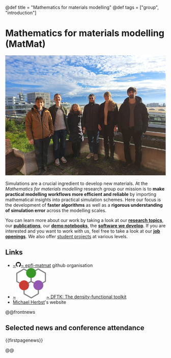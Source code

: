 @def title = "Mathematics for materials modelling"
@def tags = ["group", "introduction"]

# Mathematics for materials modelling (MatMat)

[![Group picture](/assets/2024.12.18_group.jpg)](/people)

Simulations are a crucial ingredient to develop new materials.
At the *Mathematics for materials modelling* research group
our mission is to **make practical modelling workflows more efficient
and reliable** by importing mathematical insights into practical
simulation schemes.
Here our focus is the development of **faster algorithms**
as well as a **rigorous understanding of simulation error**
across the modelling scales.

You can learn more about our work by taking a look at our
[**research topics**](/research),
our [**publications**](/publications),
our [**demo notebooks**](https://showcases.matmat.org/),
the [**software we develop**](/software).
If you are interested and you want to work with us,
feel free to take a look at our [**job openings**](/jobs).
We also offer [student projects](/student_projects) at various levels.

## Links
- [~~~<img class="logo" alt="github" src="/assets/icons/github.png" />~~~ epfl-matmat](https://github.com/epfl-matmat) github organisation
- [~~~<img class="logo" alt="dftk" src="/assets/DFTK_48.svg" />~~~ DFTK: The density-functional toolkit](https://dftk.org)
- [Michael Herbst](https://michael-herbst.com)'s website

@@frontnews
## Selected news and conference attendance

{{firstpagenews}}

@@
